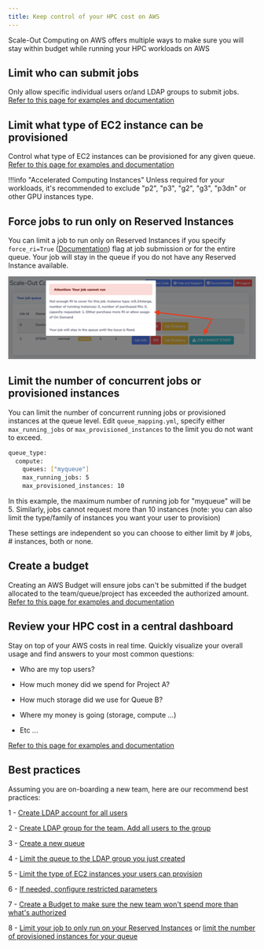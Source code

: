 ```yaml
---
title: Keep control of your HPC cost on AWS
---
```


Scale-Out Computing on AWS offers multiple ways to make sure you will stay within budget while running your HPC workloads on AWS

## Limit who can submit jobs

Only allow specific individual users or/and LDAP groups to submit jobs. [Refer to this page for examples and documentation](../../security/manage-queue-acls/)


## Limit what type of EC2 instance can be provisioned 

Control what type of EC2 instances can be provisioned for any given queue. [Refer to this page for examples and documentation](../../security/manage-queue-instance-types/)

!!!info "Accelerated Computing Instances"
    Unless required for your workloads, it's recommended to exclude "p2", "p3", "g2", "g3", "p3dn" or other GPU instances type. 

## Force jobs to run only on Reserved Instances

You can limit a job to run only on Reserved Instances if you specify `force_ri=True` ([Documentation](../../tutorials/integration-ec2-job-parameters/#force_ri)) flag at job submission or for the entire queue.
Your job will stay in the queue if you do not have any Reserved Instance available.

![](../imgs/force-ri-1.png)

## Limit the number of concurrent jobs or provisioned instances

You can limit the number of concurrent running jobs or provisioned instances at the queue level. Edit `queue_mapping.yml`, specify either `max_running_jobs` or `max_provisioned_instances` to the limit you do not want to exceed.
~~~bash hl_lines="4 5"
queue_type:
  compute:
    queues: ["myqueue"]
    max_running_jobs: 5
    max_provisioned_instances: 10
~~~

In this example, the maximum number of running job for "myqueue" will be 5. Similarly, jobs cannot request more than 10 instances (note: you can also limit the type/family of instances you want your user to provision)

These settings are independent so you can choose to either limit by # jobs, # instances, both or none.


## Create a budget

Creating an AWS Budget will ensure jobs can't be submitted if the budget allocated to the team/queue/project has exceeded the authorized amount.
[Refer to this page for examples and documentation](../../budget/set-up-budget-project/)

## Review your HPC cost in a central dashboard

Stay on top of your AWS costs in real time. Quickly visualize your overall usage and find answers to your most common questions:

- Who are my top users?

- How much money did we spend for Project A?

- How much storage did we use for Queue B?

- Where my money is going (storage, compute ...)

- Etc ...
  
[Refer to this page for examples and documentation](../../budget/review-hpc-costs/)

## Best practices

Assuming you are on-boarding a new team, here are our recommend best practices:

1 - [Create LDAP account for all users](../../tutorials/manage-ldap-users/#add-users)

2 - [Create LDAP group for the team. Add all users to the group](../../tutorials/manage-ldap-users/#other-ldap-operations)

3 - [Create a new queue](../../tutorials/create-your-own-queue/#queue-with-automatic-instance-provisioning)

4 - [Limit the queue to the LDAP group you just created](../../security/manage-queue-acls/#manage-acls-using-ldap-groups)

5 - [Limit the type of EC2 instances your users can provision](../../security/manage-queue-instance-types/)

6 - [If needed, configure restricted parameters](../../security/manage-queue-restricted-parameters/)

7 - [Create a Budget to make sure the new team won't spend more than what's authorized](../../budget/set-up-budget-project/)

8 - [Limit your job to only run on your Reserved Instances](../../budget/prevent-overspend-hpc-cost-on-aws-soca/#force-jobs-to-run-only-on-reserved-instances) or [limit the number of provisioned instances for your queue](../../budget/prevent-overspend-hpc-cost-on-aws-soca/#limit-the-number-of-concurrent-jobs-or-provisioned-instances)